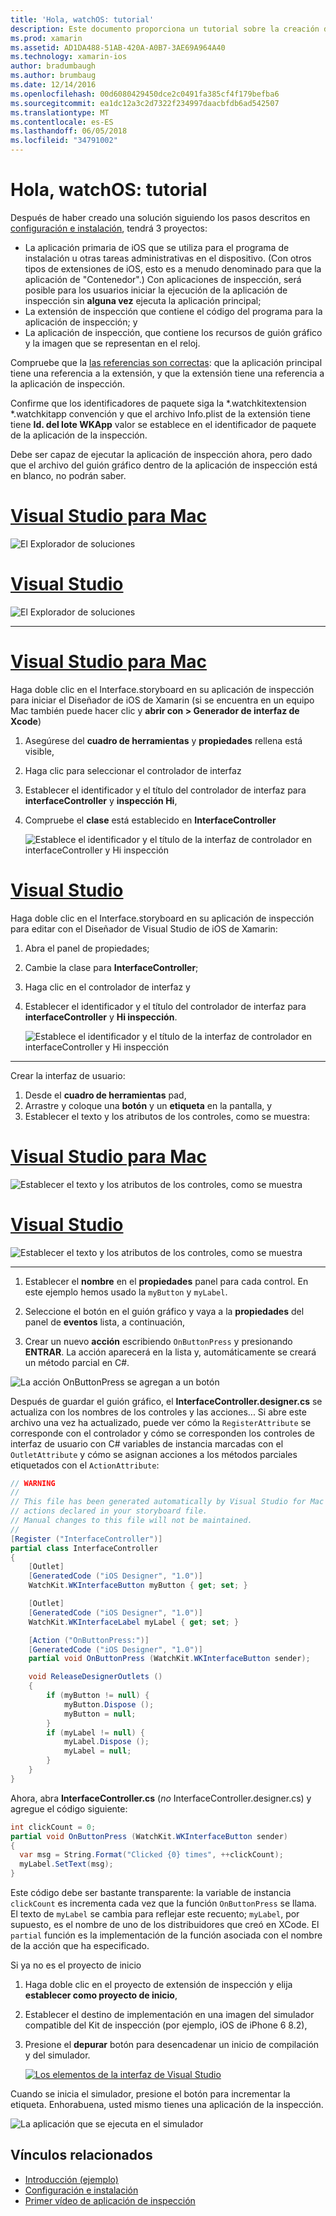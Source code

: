 ```yaml
---
title: 'Hola, watchOS: tutorial'
description: Este documento proporciona un tutorial sobre la creación de una aplicación simple watchOS con Xamarin. Se describe cómo trabajar en Visual Studio y Visual Studio para Mac, trabajar con guiones gráficos y responder a eventos en el código.
ms.prod: xamarin
ms.assetid: AD1DA488-51AB-420A-A0B7-3AE69A964A40
ms.technology: xamarin-ios
author: bradumbaugh
ms.author: brumbaug
ms.date: 12/14/2016
ms.openlocfilehash: 00d6080429450dce2c0491fa385cf4f179befba6
ms.sourcegitcommit: ea1dc12a3c2d7322f234997daacbfdb6ad542507
ms.translationtype: MT
ms.contentlocale: es-ES
ms.lasthandoff: 06/05/2018
ms.locfileid: "34791002"
---
```

# <a name="hello-watchos--walkthrough"></a>Hola, watchOS: tutorial

Después de haber creado una solución siguiendo los pasos descritos en [configuración e instalación](~/ios/watchos/get-started/installation.md), tendrá 3 proyectos:

- La aplicación primaria de iOS que se utiliza para el programa de instalación u otras tareas administrativas en el dispositivo. (Con otros tipos de extensiones de iOS, esto es a menudo denominado para que la aplicación de "Contenedor".) Con aplicaciones de inspección, será posible para los usuarios iniciar la ejecución de la aplicación de inspección sin **alguna vez** ejecuta la aplicación principal;
- La extensión de inspección que contiene el código del programa para la aplicación de inspección; y
- La aplicación de inspección, que contiene los recursos de guión gráfico y la imagen que se representan en el reloj.

Compruebe que la [las referencias son correctas](~/ios/watchos/get-started/project-references.md): que la aplicación principal tiene una referencia a la extensión, y que la extensión tiene una referencia a la aplicación de inspección.

Confirme que los identificadores de paquete siga la \*.watchkitextension \*.watchkitapp convención y que el archivo Info.plist de la extensión tiene tiene **Id. del lote WKApp** valor se establece en el identificador de paquete de la aplicación de la inspección.

Debe ser capaz de ejecutar la aplicación de inspección ahora, pero dado que el archivo del guión gráfico dentro de la aplicación de inspección está en blanco, no podrán saber.

# <a name="visual-studio-for-mactabvsmac"></a>[Visual Studio para Mac](#tab/vsmac)

![](hello-watch-images/projectstructure.png "El Explorador de soluciones")

# <a name="visual-studiotabvswin"></a>[Visual Studio](#tab/vswin)

![](hello-watch-images/vs-projectstructure.png "El Explorador de soluciones")

-----

# <a name="visual-studio-for-mactabvsmac"></a>[Visual Studio para Mac](#tab/vsmac)
    
Haga doble clic en el Interface.storyboard en su aplicación de inspección para iniciar el Diseñador de iOS de Xamarin (si se encuentra en un equipo Mac también puede hacer clic y **abrir con > Generador de interfaz de Xcode**)


1.  Asegúrese del **cuadro de herramientas** y **propiedades** rellena está visible,
1.  Haga clic para seleccionar el controlador de interfaz
1.  Establecer el identificador y el título del controlador de interfaz para **interfaceController** y **inspección Hi**,
1.  Compruebe el **clase** está establecido en **InterfaceController**

    ![](hello-watch-images/interfacecontrollerattributes.png "Establece el identificador y el título de la interfaz de controlador en interfaceController y Hi inspección")

# <a name="visual-studiotabvswin"></a>[Visual Studio](#tab/vswin)

Haga doble clic en el Interface.storyboard en su aplicación de inspección para editar con el Diseñador de Visual Studio de iOS de Xamarin:

1.  Abra el panel de propiedades;
1.  Cambie la clase para **InterfaceController**;
1.  Haga clic en el controlador de interfaz y
1.  Establecer el identificador y el título del controlador de interfaz para **interfaceController** y **Hi inspección**.

    ![](hello-watch-images/vs-interfacecontrollerattributes.png "Establece el identificador y el título de la interfaz de controlador en interfaceController y Hi inspección")

-----


Crear la interfaz de usuario:

1. Desde el **cuadro de herramientas** pad,
1. Arrastre y coloque una **botón** y un **etiqueta** en la pantalla, y
1. Establecer el texto y los atributos de los controles, como se muestra:

# <a name="visual-studio-for-mactabvsmac"></a>[Visual Studio para Mac](#tab/vsmac)

![](hello-watch-images/draganddrop.png "Establecer el texto y los atributos de los controles, como se muestra")

# <a name="visual-studiotabvswin"></a>[Visual Studio](#tab/vswin)

![](hello-watch-images/vs-draganddrop.png "Establecer el texto y los atributos de los controles, como se muestra")

-----

1. Establecer el **nombre** en el **propiedades** panel para cada control. En este ejemplo hemos usado la `myButton` y `myLabel`.

1. Seleccione el botón en el guión gráfico y vaya a la **propiedades** del panel de **eventos** lista, a continuación,

1. Crear un nuevo **acción** escribiendo `OnButtonPress` y presionando **ENTRAR**.
  La acción aparecerá en la lista y, automáticamente se creará un método parcial en C#.

![](hello-watch-images/buttonaction.png "La acción OnButtonPress se agregan a un botón")

Después de guardar el guión gráfico, el **InterfaceController.designer.cs** se actualiza con los nombres de los controles y las acciones... Si abre este archivo una vez ha actualizado, puede ver cómo la `RegisterAttribute` se corresponde con el controlador y cómo se corresponden los controles de interfaz de usuario con C# variables de instancia marcadas con el `OutletAttribute` y cómo se asignan acciones a los métodos parciales etiquetados con el `ActionAttribute`:

```csharp
// WARNING
//
// This file has been generated automatically by Visual Studio for Mac from the outlets and
// actions declared in your storyboard file.
// Manual changes to this file will not be maintained.
//
[Register ("InterfaceController")]
partial class InterfaceController
{
    [Outlet]
    [GeneratedCode ("iOS Designer", "1.0")]
    WatchKit.WKInterfaceButton myButton { get; set; }

    [Outlet]
    [GeneratedCode ("iOS Designer", "1.0")]
    WatchKit.WKInterfaceLabel myLabel { get; set; }

    [Action ("OnButtonPress:")]
    [GeneratedCode ("iOS Designer", "1.0")]
    partial void OnButtonPress (WatchKit.WKInterfaceButton sender);

    void ReleaseDesignerOutlets ()
    {
        if (myButton != null) {
            myButton.Dispose ();
            myButton = null;
        }
        if (myLabel != null) {
            myLabel.Dispose ();
            myLabel = null;
        }
    }
}
```

Ahora, abra **InterfaceController.cs** (*no* InterfaceController.designer.cs) y agregue el código siguiente:

```csharp
int clickCount = 0;
partial void OnButtonPress (WatchKit.WKInterfaceButton sender)
{
  var msg = String.Format("Clicked {0} times", ++clickCount);
  myLabel.SetText(msg);
}
```

Este código debe ser bastante transparente: la variable de instancia `clickCount` es incrementa cada vez que la función `OnButtonPress` se llama. El texto de `myLabel` se cambia para reflejar este recuento; `myLabel`, por supuesto, es el nombre de uno de los distribuidores que creó en XCode. El `partial` función es la implementación de la función asociada con el nombre de la acción que ha especificado.

Si ya no es el proyecto de inicio

1. Haga doble clic en el proyecto de extensión de inspección y elija **establecer como proyecto de inicio**,

1. Establecer el destino de implementación en una imagen del simulador compatible del Kit de inspección (por ejemplo, iOS de iPhone 6 8.2),

1. Presione el **depurar** botón para desencadenar un inicio de compilación y del simulador.

    [![](hello-watch-images/readytodebug-sml.png "Los elementos de la interfaz de Visual Studio")](hello-watch-images/readytodebug.png#lightbox)

Cuando se inicia el simulador, presione el botón para incrementar la etiqueta.
Enhorabuena, usted mismo tienes una aplicación de la inspección.

![](hello-watch-images/running.png "La aplicación que se ejecuta en el simulador")


## <a name="related-links"></a>Vínculos relacionados

- [Introducción (ejemplo)](https://developer.xamarin.com/samples/monotouch/WatchKit/GettingStarted/)
- [Configuración e instalación](~/ios/watchos/get-started/installation.md)
- [Primer vídeo de aplicación de inspección](http://blog.xamarin.com/your-first-watch-kit-app/)
